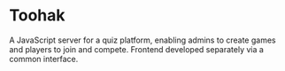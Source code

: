 # Toohak
A JavaScript server for a quiz platform, enabling admins to create games and players to join and compete. Frontend developed separately via a common interface.
